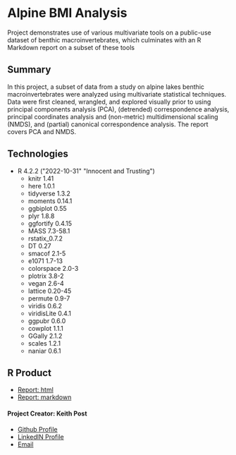 # **Alpine BMI Analysis**
Project demonstrates use of various multivariate tools on a public-use dataset of benthic macroinvertebrates, which culminates with an R Markdown report on a subset of these tools

## Summary
In this project, a subset of data from a study on alpine lakes benthic macroinvertebrates were analyzed using multivariate statistical techniques. Data were first cleaned, wrangled, and explored visually prior to using principal components analysis (PCA), (detrended) correspondence analysis, principal coordinates analysis and (non-metric) multidimensional scaling (NMDS), and (partial) canonical correspondence analysis. The report covers PCA and NMDS.

## Technologies
* R 4.2.2 ("2022-10-31" "Innocent and Trusting")
  + knitr 1.41
  + here 1.0.1
  + tidyverse 1.3.2
  + moments 0.14.1    
  + ggbiplot 0.55     
  + plyr 1.8.8        
  + ggfortify 0.4.15  
  + MASS 7.3-58.1     
  + rstatix_0.7.2    
  + DT 0.27           
  + smacof 2.1-5      
  + e1071 1.7-13      
  + colorspace 2.0-3  
  + plotrix 3.8-2     
  + vegan 2.6-4      
  + lattice 0.20-45   
  + permute 0.9-7     
  + viridis 0.6.2     
  + viridisLite 0.4.1 
  + ggpubr 0.6.0      
  + cowplot 1.1.1    
  + GGally 2.1.2      
  + scales 1.2.1      
  + naniar 0.6.1      
  

## R Product
+ [Report: html](https://htmlpreview.github.io/?https://github.com/kpost34/alpine_bmi_analysis/blob/master/report/alpine-bmi-analysis-report.html)
+ [Report: markdown](https://github.com/kpost34/alpine_bmi_analysis/blob/master/report/alpine-bmi-analysis-report.md)

#### **Project Creator: Keith Post**
+ [Github Profile](https://github.com/kpost34) 
+ [LinkedIN Profile](https://www.linkedin.com/in/keith-post/)
+ [Email](mailto:keithhpost@gmail.com)